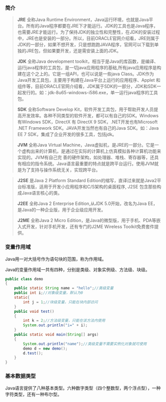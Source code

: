 
### 简介

> **JRE** 全称Java Runtime Environment，Java运行环境，也就是Java平台。所有的Java程序都要在JRE下才能运行。JDK的工具也是Java程序，也需要JRE才能运行。为了保持JDK的独立性和完整性，在JDK的安装过程中，JRE也是安装的一部分。所以，目前ORACLE官网介绍看，JRE则属于JDK的一部分，如果不想开发，只是想跑跑JAVA程序，官网可以下载到单独的JRE包，但如果要开发，还是需安装上面的JDK。
>
> **JDK** 全称Java development toolkit，相当于是Java的库函数，是编译、运行java程序的工具包，是一切java应用程序的基础,所有java应用程序是构建在这个之上的。它是一组API，也可以说是一些java Class。JDK作为Java开发工具包，主要用于构建在Java平台上运行的应用程序、Applet 和组件等，目前ORACLE官网介绍看，JDK属于SDK的一部分，JDK和SDK一起发行的。如：jdk-8u65-windows-i586.exe，单一运行java程序的工具包。
>
> **SDK** 全称Software Develop Kit，软件开发工具包，用于帮助开发人员提高开发效率。各种不同类型的软件开发，都可以有自己的SDK。Windows有Windows SDK，DirectX 有 DirectX 9 SDK，.NET开发也有Microsoft .NET Framework SDK。JAVA开发当然也有自己的Java SDK。如：Java EE 7 SDK，集成了企业开发的很多工具，包括jdk。
>
> **JVM** 全称Java Virtual Machine，Java虚拟机，是JRE的一部分。它是一个虚构出来的计算机，是通过在实际的计算机上仿真模拟各种计算机功能来实现的。JVM有自己完 善的硬件架构，如处理器、堆栈、寄存器等，还具有相应的指令系统。Java语言最重要的特点就是跨平台运行。使用JVM就是为了支持与操作系统无关，实现跨平台。

> **J2SE** 是Java 2 Platform Standard Edition的缩写，直译过来就是Java2平台标准版，适用于开发小应用程序和C/S架构的桌面程序, J2SE 包含那些构成Java语言核心的类。
>
> **J2EE** 全称Java 2 Enterprise Edition,从JDK 5.0开始，改名为Java EE，是Java的一种企业版，用于企业级应用开发。
>
> **J2ME** 全称Java 2 Micro Edition，是Java的微型版，用于手机、PDA等嵌入式开发，针对手机开发，还有专门的J2ME Wireless Toolkit免费套件提供。

### 变量作用域

Java用一对大括号作为语句块的范围，称为作用域。

Java的变量作用域一共有四种，分别是类级、对象实例级、方法级、块级。

```java
public class demo
{
    public static String name = "hello";//类级变量
    public int i;//对象级变量，默认为0
    static{
        int j = 1;//块级变量，只能在块内部访问
    }
    public void test()
    {
        int k = 2;//方法级变量，只能在该方法内使用
        System.out.println("i=" + i);
    }
    public static void main(String[] args)
    {
        System.out.println("name");//类级变量不需要实例化对象就可使用
        demo d = new demo();
        d.test();
    }
}
```

### 基本数据类型

Java语言提供了八种基本类型。六种数字类型（四个整数型，两个浮点型），一种字符类型，还有一种布尔型。


